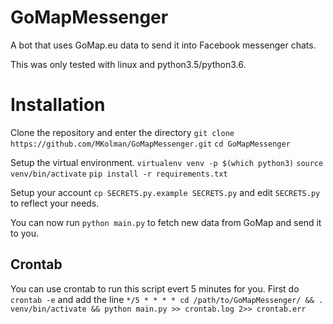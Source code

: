 # GoMapMessenger
A bot that uses GoMap.eu data to send it into Facebook messenger chats.

This was only tested with linux and python3.5/python3.6.

# Installation
Clone the repository and enter the directory
`git clone https://github.com/MKolman/GoMapMessenger.git`
`cd GoMapMessenger`

Setup the virtual environment.
`virtualenv venv -p $(which python3)`
`source venv/bin/activate`
`pip install -r requirements.txt`

Setup your account
`cp SECRETS.py.example SECRETS.py`
and edit `SECRETS.py` to reflect your needs.

You can now run
`python main.py`
to fetch new data from GoMap and send it to you.

## Crontab
You can use crontab to run this script evert 5 minutes for you. First do
`crontab -e`
and add the line
`*/5 * * * * cd /path/to/GoMapMessenger/ && . venv/bin/activate && python main.py >> crontab.log 2>> crontab.err`


